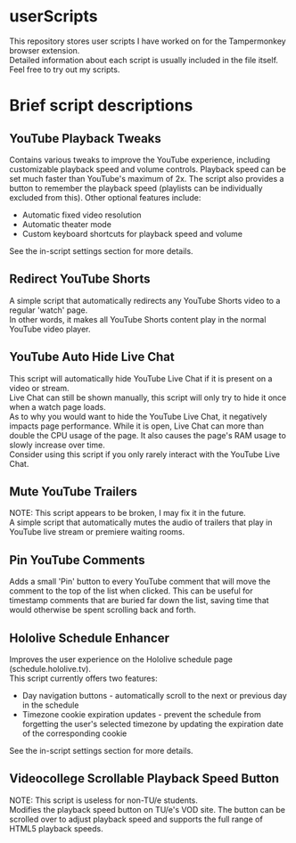 # userScripts
This repository stores user scripts I have worked on for the Tampermonkey browser extension.  
Detailed information about each script is usually included in the file itself. Feel free to try out my scripts.

# Brief script descriptions
## YouTube Playback Tweaks
Contains various tweaks to improve the YouTube experience, including customizable playback speed and volume controls.
Playback speed can be set much faster than YouTube's maximum of 2x.
The script also provides a button to remember the playback speed (playlists can be individually excluded from this).
Other optional features include:
- Automatic fixed video resolution
- Automatic theater mode
- Custom keyboard shortcuts for playback speed and volume

See the in-script settings section for more details.

## Redirect YouTube Shorts
A simple script that automatically redirects any YouTube Shorts video to a regular 'watch' page.  
In other words, it makes all YouTube Shorts content play in the normal YouTube video player.

## YouTube Auto Hide Live Chat
This script will automatically hide YouTube Live Chat if it is present on a video or stream.  
Live Chat can still be shown manually, this script will only try to hide it once when a watch page loads.  
As to why you would want to hide the YouTube Live Chat, it negatively impacts page performance.
While it is open, Live Chat can more than double the CPU usage of the page.
It also causes the page's RAM usage to slowly increase over time.  
Consider using this script if you only rarely interact with the YouTube Live Chat.

## Mute YouTube Trailers
NOTE: This script appears to be broken, I may fix it in the future.  
A simple script that automatically mutes the audio of trailers that play in YouTube live stream or premiere waiting rooms.

## Pin YouTube Comments
Adds a small 'Pin' button to every YouTube comment that will move the comment to the top of the list when clicked.
This can be useful for timestamp comments that are buried far down the list, saving time that would otherwise be spent scrolling back and forth.

## Hololive Schedule Enhancer
Improves the user experience on the Hololive schedule page (schedule.hololive.tv).  
This script currently offers two features:
- Day navigation buttons - automatically scroll to the next or previous day in the schedule
- Timezone cookie expiration updates - prevent the schedule from forgetting the user's selected timezone by updating the expiration date of the corresponding cookie

See the in-script settings section for more details.

## Videocollege Scrollable Playback Speed Button
NOTE: This script is useless for non-TU/e students.  
Modifies the playback speed button on TU/e's VOD site.
The button can be scrolled over to adjust playback speed and supports the full range of HTML5 playback speeds.
